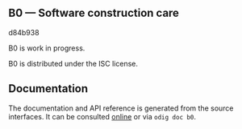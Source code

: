 B0 — Software construction care
-------------------------------------------------------------------------------
d84b938

B0 is work in progress.

B0 is distributed under the ISC license.

## Documentation

The documentation and API reference is generated from the source
interfaces. It can be consulted [online][doc] or via `odig doc
b0`.

[doc]: http://erratique.ch/software/b0/doc
